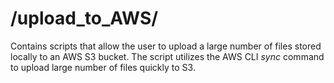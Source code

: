 # **/upload_to_AWS/**
Contains scripts that allow the user to upload a large number of files stored locally to an AWS S3 bucket. The script utilizes the AWS CLI *sync* command to upload large number of files quickly to S3.